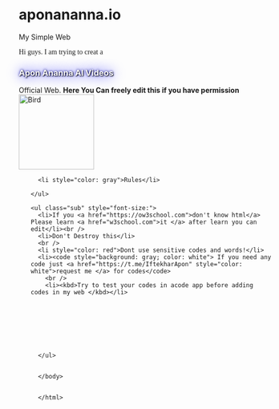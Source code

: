 # aponananna.io
My Simple Web
<!DOCTYPE html PUBLIC "-//W3C//DTD XHTML 1.1//EN"
"http://www.w3.org/TR/xhtml11/DTD/xhtml11.dtd">
<html>
<style>
  /* Style inputs, select elements and textareas */
  input[type=text], select, textarea {
    width: 100%;
    padding: 12px;
    border: 1px solid #ccc;
    border-radius: 4px;
    box-sizing: border-box;
    resize: vertical;
  }

  /* Style the label to display next to the inputs */
  label {
    padding: 12px 12px 12px 0;
    display: inline-block;
  }

  /* Style the submit button */
  input[type=submit] {
    background-color: #4CAF50;
    color: white;
    padding: 12px 20px;
    border: none;
    border-radius: 4px;
    cursor: pointer;
    float: right;
  }

  /* Style the container */
  .container {
    border-radius: 5px;
    background-color: #f2f2f2;
    padding: 20px;
  }

  /* Floating column for labels: 25% width */
  .col-25 {
    float: left;
    width: 25%;
    margin-top: 6px;
  }

  /* Floating column for inputs: 75% width */
  .col-75 {
    float: left;
    width: 75%;
    margin-top: 6px;
  }

  /* Clear floats after the columns */
  .row:after {
    content: "";
    display: table;
    clear: both;
  }

  /* Responsive layout - when the screen is less than 600px wide, make the two columns stack on top of each other instead of next to each other */
@media screen and (max-width: 600px) {
    .col-25, .col-75, input[type=submit] {
      width: 100%;
      margin-top: 0;
    }
  }
  a:link {
    text-decoration: none;
  }

  a:visited
  {
    color: gray;
  }

  a:hover {
    text-decoration: none;
  }

  a:active {
    text-decoration:
    color: violet;
  }
  .main
  {
    list-style: circle outside url(bullet.png);
  }

  .sub
  {
    list-style: square outside
    url("file:///storage/KineMaster/Capture/Bul.png" )
  }
  h4
  {
    text-shadow: 0 0 3px #FF0000;
  }
  h3
  {
    color: white;
    text-shadow: 1px 1px 2px black, 0 0 25px blue, 0 0 5px darkblue;
  }
  #customers {
    font-family: "Trebuchet MS", Arial, Helvetica, sans-serif;
    width: 100%;
    border-collapse: collapse;
  }

  #customers td, #customers th {
    font-size: 1em;
    border: 1px solid #98bf21;
    padding: 3px 7px 2px 7px;
  }

  #customers th {
    font-size: 1.1em;
    text-align: left;
    padding-top: 5px;
    padding-bottom: 4px;
    background-color: #A7C942;
    color: #ffffff;
  }

  #customers tr.alt td {
    color: #000000;
    background-color: #EAF2D3;
  }
</style>
<body>


  <p style="font-family: Arial Narrow">
    Hi guys. I am trying to creat a <h3><a href="https://youtu.be/kazFEh-HddM" style="color: white">Apon Ananna Al Videos </a></h3> Official Web.
    <b>Here You Can freely edit this if you have permission</b>
    <br />
    <img src="file:///storage/emulated/0/Download/381609236548_1607173132_2021_Happy_New_Year_Pictures_With_Name_Wishes.jpg" alt="Bird" width="150" height="150" />
    <br />
    <ul class="main">

      <li style="color: gray">Rules</li>

    </ul>

    <ul class="sub" style="font-size:">
      <li>If you <a href="https://ow3school.com">don't know html</a> Please learn <a href="w3school.com">it </a> after learn you can edit</li><br />
      <li>Don't Destroy this</li>
      <br />
      <li style="color: red">Dont use sensitive codes and words!</li>
      <li><code style="background: gray; color: white"> If you need any code just <a href="https://t.me/IftekharApon" style="color: white">request me </a> for codes</code>
        <br />
        <li><kbd>Try to test your codes in acode app before adding codes in my web </kbd></li>
     
         






      </ul>
      
        
      </body>
      
      
      </html>
